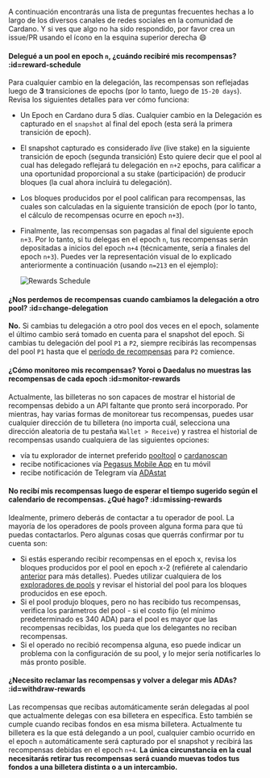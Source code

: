 A continuación encontrarás una lista de preguntas frecuentes hechas a lo largo de los diversos canales de redes sociales en la comunidad de Cardano. Y si ves que algo no ha sido respondido, por favor crea un issue/PR usando el ícono en la esquina superior derecha :smile:

#### Delegué a un pool en epoch `n`, ¿cuándo recibiré mis recompensas? :id=reward-schedule
Para cualquier cambio en la delegación, las recompensas son reflejadas luego de **3** transiciones de epochs (por lo tanto, luego de `15-20 days`). Revisa los siguientes detalles para ver cómo funciona:
- Un Epoch en Cardano dura 5 días. Cualquier cambio en la Delegación es capturado en el `snapshot` al final del epoch (esta será la primera transición de epoch).
- El snapshot capturado es considerado *live* (live stake) en la siguiente transición de epoch (segunda transición) Esto quiere decir que el pool al cual has delegado reflejará tu delegación en `n+2` epochs, para calificar a una oportunidad proporcional a su stake (participación) de producir bloques (la cual ahora incluirá tu delegación).
- Los bloques producidos por el pool califican para recompensas, las cuales son calculadas en la siguiente transición de epoch (por lo tanto, el cálculo de recompensas ocurre en epoch `n+3`).
- Finalmente, las recompensas son pagadas al final del siguiente epoch `n+3`.
Por lo tanto, si tu delegas en el epoch `n`, tus recompensas serán depositadas a inicios del epoch `n+4` (técnicamente, sería a finales del epoch `n+3`).
Puedes ver la representación visual de lo explicado anteriormente a continuación (usando `n=213` en el ejemplo):

  ![Rewards Schedule](https://raw.githubusercontent.com/cardano-community/support-faq/images/docs/images/rewards-schedule.jpg)

#### ¿Nos perdemos de recompensas cuando cambiamos la delegación a otro pool? :id=change-delegation
**No.**
Si cambias tu delegación a otro pool dos veces en el epoch, solamente el último cambio será tomado en cuenta para el snapshot del epoch.
Si cambias tu delegación del pool `P1` a `P2`, siempre recibirás las recompensas del pool `P1` hasta que el [período de recompensas](#reward-schedule) para `P2` comience.

#### ¿Cómo monitoreo mis recompensas? Yoroi o Daedalus no muestras las recompensas de cada epoch :id=monitor-rewards
Actualmente, las billeteras no son capaces de mostrar el historial de recompensas debido a un API faltante que pronto será incorporado. Por mientras, hay varias formas de monitorear tus recompensas, puedes usar cualquier dirección de tu billetera (no importa cuál, selecciona una dirección aleatoria de tu pestaña `Wallet > Receive`) y rastrea el historial de recompensas usando cualquiera de las siguientes opciones:
- vía tu explorador de internet preferido [pooltool] o [cardanoscan]
- recibe notificaciones vía [Pegasus Mobile App](https://pegasuspool.info/) en tu móvil
- recibe notificación de Telegram vía [ADAstat](https://t.me/AdaStatBot)

#### No recibí mis recompensas luego de esperar el tiempo sugerido según el calendario de recompensas. ¿Qué hago? :id=missing-rewards
Idealmente, primero deberás de contactar a tu operador de pool. La mayoría de los operadores de pools proveen alguna forma para que tú puedas contactarlos. Pero algunas cosas que querrás confirmar por tu cuenta son:
- Si estás esperando recibir recompensas en el epoch x, revisa los bloques producidos por el pool en epoch x-2 (refiérete al calendario [anterior](#reward-schedule) para más detalles). Puedes utilizar cualquiera de los [exploradores de pools](es/explorers.md#list) y revisar el historial del pool para los bloques producidos en ese epoch.
- Si el pool produjo bloques, pero no has recibido tus recompensas, verifica los parámetros del pool - si el costo fijo (el mínimo predeterminado es 340 ADA) para el pool es mayor que las recompensas recibidas, los pueda que los delegantes no reciban recompensas.
- Si el operado no recibió recompensa alguna, eso puede indicar un problema con la configuración de su pool, y lo mejor sería notificarles lo más pronto posible.

#### ¿Necesito reclamar las recompensas y volver a delegar mis ADAs? :id=withdraw-rewards
Las recompensas que recibas automáticamente serán delegadas al pool que actualmente delegas con esa billetera en específica. Esto también se cumple cuando recibas fondos en esa misma billetera. Actualmente tu billetera es la que está delegando a un pool, cualquier cambio ocurrido en el epoch `n` automáticamente será capturado por el snapshot y recibirá las recompensas debidas en el epoch `n+4`. **La única circunstancia en la cual necesitarás retirar tus recompensas será cuando muevas todos tus fondos a una billetera distinta o a un intercambio.** 

[pooltool]: https://pooltool.io
[cardanoscan]: https://cardanoscan.io
[adapools]: https://adapools.org
